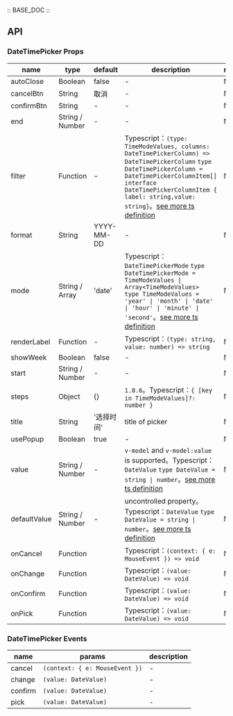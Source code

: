 :: BASE_DOC ::

## API

### DateTimePicker Props

name | type | default | description | required
-- | -- | -- | -- | --
autoClose | Boolean | false | \- | N
cancelBtn | String | 取消 | \- | N
confirmBtn | String | - | \- | N
end | String / Number | - | \- | N
filter | Function | - | Typescript：`(type: TimeModeValues, columns: DateTimePickerColumn) => DateTimePickerColumn` `type DateTimePickerColumn = DateTimePickerColumnItem[]` `interface DateTimePickerColumnItem { label: string,value: string}`。[see more ts definition](https://github.com/Tencent/tdesign-mobile-vue/tree/develop/src/date-time-picker/type.ts) | N
format | String | YYYY-MM-DD | \- | N
mode | String / Array | 'date' | Typescript：`DateTimePickerMode` `type DateTimePickerMode = TimeModeValues \| Array<TimeModeValues> ` `type TimeModeValues = 'year' \| 'month' \| 'date' \| 'hour' \| 'minute' \| 'second'`。[see more ts definition](https://github.com/Tencent/tdesign-mobile-vue/tree/develop/src/date-time-picker/type.ts) | N
renderLabel | Function | - | Typescript：`(type: string, value: number) => string` | N
showWeek | Boolean | false | \- | N
start | String / Number | - | \- | N
steps | Object | {} | `1.8.6`。Typescript：`{ [key in TimeModeValues]?: number }` | N
title | String | '选择时间' | title of picker | N
usePopup | Boolean | true | \- | N
value | String / Number | - | `v-model` and `v-model:value` is supported。Typescript：`DateValue` `type DateValue = string \| number`。[see more ts definition](https://github.com/Tencent/tdesign-mobile-vue/tree/develop/src/date-time-picker/type.ts) | N
defaultValue | String / Number | - | uncontrolled property。Typescript：`DateValue` `type DateValue = string \| number`。[see more ts definition](https://github.com/Tencent/tdesign-mobile-vue/tree/develop/src/date-time-picker/type.ts) | N
onCancel | Function |  | Typescript：`(context: { e: MouseEvent }) => void`<br/> | N
onChange | Function |  | Typescript：`(value: DateValue) => void`<br/> | N
onConfirm | Function |  | Typescript：`(value: DateValue) => void`<br/> | N
onPick | Function |  | Typescript：`(value: DateValue) => void`<br/> | N

### DateTimePicker Events

name | params | description
-- | -- | --
cancel | `(context: { e: MouseEvent })` | \-
change | `(value: DateValue)` | \-
confirm | `(value: DateValue)` | \-
pick | `(value: DateValue)` | \-
